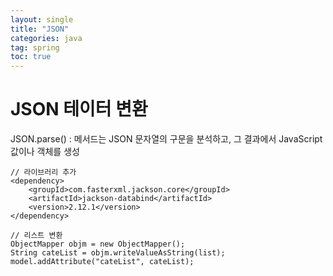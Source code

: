 ```yaml
---
layout: single
title: "JSON"
categories: java
tag: spring
toc: true
---
```


# JSON 테이터 변환

JSON.parse() : 메서드는 JSON 문자열의 구문을 분석하고, 그 결과에서 JavaScript 값이나 객체를 생성

```
// 라이브러리 추가
<dependency>
    <groupId>com.fasterxml.jackson.core</groupId>
    <artifactId>jackson-databind</artifactId>
    <version>2.12.1</version>
</dependency>

// 리스트 변환
ObjectMapper objm = new ObjectMapper();
String cateList = objm.writeValueAsString(list);
model.addAttribute("cateList", cateList);

```